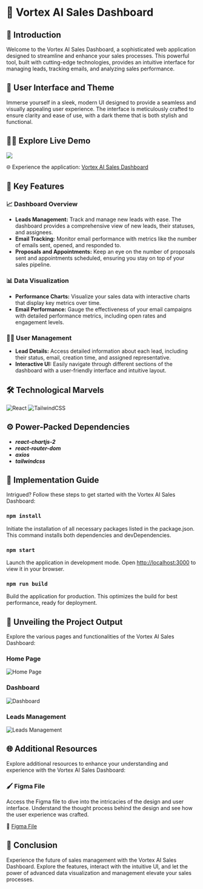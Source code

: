 # 🚀 Vortex AI Sales Dashboard

## 🌟 Introduction

Welcome to the Vortex AI Sales Dashboard, a sophisticated web application designed to streamline and enhance your sales processes. This powerful tool, built with cutting-edge technologies, provides an intuitive interface for managing leads, tracking emails, and analyzing sales performance.

## 🎨 User Interface and Theme

Immerse yourself in a sleek, modern UI designed to provide a seamless and visually appealing user experience. The interface is meticulously crafted to ensure clarity and ease of use, with a dark theme that is both stylish and functional.

## 👨‍💻 Explore Live Demo

<a href="https://vortexassignment.netlify.app/" target="blank">
<img src="https://img.shields.io/website?url=https://vortexassignment.netlify.app/&logo=github&style=flat-square" />
</a>

🌐 Experience the application: [Vortex AI Sales Dashboard](https://vortexassignment.netlify.app/)

## 🌟 Key Features

### 📈 Dashboard Overview

- **Leads Management:** Track and manage new leads with ease. The dashboard provides a comprehensive view of new leads, their statuses, and assignees.
- **Email Tracking:** Monitor email performance with metrics like the number of emails sent, opened, and responded to.
- **Proposals and Appointments:** Keep an eye on the number of proposals sent and appointments scheduled, ensuring you stay on top of your sales pipeline.

### 📊 Data Visualization

- **Performance Charts:** Visualize your sales data with interactive charts that display key metrics over time.
- **Email Performance:** Gauge the effectiveness of your email campaigns with detailed performance metrics, including open rates and engagement levels.

### 🧑‍💼 User Management

- **Lead Details:** Access detailed information about each lead, including their status, email, creation time, and assigned representative.
- **Interactive UI:** Easily navigate through different sections of the dashboard with a user-friendly interface and intuitive layout.

## 🛠️ Technological Marvels

![React](https://img.shields.io/badge/react-%2320232a.svg?style=for-the-badge&logo=react&logoColor=%2361DAFB)
![TailwindCSS](https://img.shields.io/badge/tailwindcss-%2338B2AC.svg?style=for-the-badge&logo=tailwind-css&logoColor=white)

## ⚙️ Power-Packed Dependencies

- **_react-chartjs-2_**
- **_react-router-dom_**
- **_axios_**
- **_tailwindcss_**

## 🚀 Implementation Guide

Intrigued? Follow these steps to get started with the Vortex AI Sales Dashboard:

### `npm install`

Initiate the installation of all necessary packages listed in the package.json. This command installs both dependencies and devDependencies.

### `npm start`

Launch the application in development mode. Open [http://localhost:3000](http://localhost:3000) to view it in your browser.

### `npm run build`

Build the application for production. This optimizes the build for best performance, ready for deployment.

## 🌟 Unveiling the Project Output

Explore the various pages and functionalities of the Vortex AI Sales Dashboard:

### Home Page

![Home Page](https://user-images.githubusercontent.com/91538092/203387161-8c1b7d52-4f5a-4cfd-9a6d-9c33ff9b29f9.jpg)

### Dashboard

![Dashboard](https://user-images.githubusercontent.com/91538092/203387161-8c1b7d52-4f5a-4cfd-9a6d-9c33ff9b29f9.jpg)

### Leads Management

![Leads Management](https://user-images.githubusercontent.com/91538092/203387161-8c1b7d52-4f5a-4cfd-9a6d-9c33ff9b29f9.jpg)

## 🌐 Additional Resources

Explore additional resources to enhance your understanding and experience with the Vortex AI Sales Dashboard:

### 🖌 Figma File

Access the Figma file to dive into the intricacies of the design and user interface. Understand the thought process behind the design and see how the user experience was crafted.

🔗 [Figma File](https://www.figma.com/file/...)

## 🚀 Conclusion

Experience the future of sales management with the Vortex AI Sales Dashboard. Explore the features, interact with the intuitive UI, and let the power of advanced data visualization and management elevate your sales processes.
